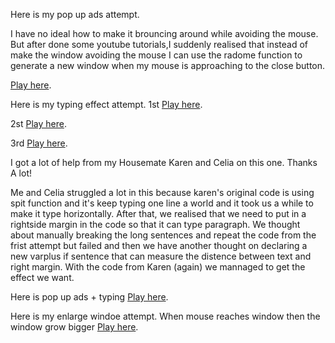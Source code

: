 Here is my pop up ads attempt.

I have no ideal how to make it brouncing around while avoiding the mouse.
But after done some youtube tutorials,I suddenly realised that instead of make the window avoiding the mouse I can use the radome function to generate a new window when my mouse is approaching to the close button.

[Play here](https://raymondvonz.github.io/CodeWords/W9/window/).

Here is my typing effect attempt.
1st
[Play here](https://raymondvonz.github.io/CodeWords/W9/typing/).

2st
[Play here](https://raymondvonz.github.io/CodeWords/W9/typ/).

3rd
[Play here](https://raymondvonz.github.io/CodeWords/W9/typ/).

I got a lot of help from my Housemate Karen and Celia on this one. Thanks A lot!

Me and Celia struggled a lot in this because karen's original code is using spit function and it's keep typing one line a world and it took us a while to make it type horizontally. After that, we realised that we need to put in a rightside margin in the code so that it can type paragraph. We thought about manually breaking the long sentences and repeat the code from the frist attempt but failed and then we have another thought on declaring a new varplus if sentence that can measure the distence between text and right margin. With the code from Karen (again) we mannaged to get the effect we want.

Here is pop up ads + typing
[Play here](https://raymondvonz.github.io/CodeWords/W9/TYPING_WINDOW/).
 
Here is my enlarge windoe attempt.
When mouse reaches window then the window grow bigger
[Play here](https://raymondvonz.github.io/CodeWords/W9/largewindow/).
